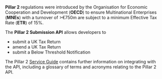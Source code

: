 **Pillar 2** regulations were introduced by the Organisation for Economic Cooperation and Development (**OECD**) to ensure Multinational Enterprises (**MNEs**) with a turnover of >€750m are subject to a minimum Effective Tax Rate (**ETR**) of 15%.

The **Pillar 2 Submission API** allows developers to 
 - submit a UK Tax Return
 - amend a UK Tax Return
 - submit a Below Threshold Notification

The Pillar 2 [Service Guide](https://developer.development.tax.service.gov.uk/guides/pillar2-service-guide/) contains further information on integrating with the API, including a glossary of terms and acronyms relating to the Pillar 2 API.

